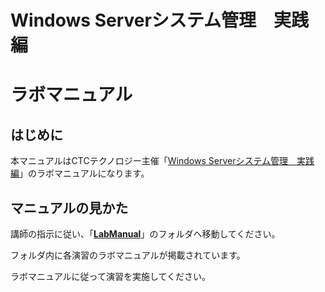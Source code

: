# Windows Serverシステム管理　実践編

# ラボマニュアル

## はじめに

本マニュアルはCTCテクノロジー主催「[Windows Serverシステム管理　実践編](https://www.school.ctc-g.co.jp/course/P681.html)」のラボマニュアルになります。



## マニュアルの見かた

講師の指示に従い、「**[LabManual](https://github.com/ctct-edu/WindowsServer-Practice/tree/main/LabManual)**」のフォルダへ移動してください。

フォルダ内に各演習のラボマニュアルが掲載されています。

ラボマニュアルに従って演習を実施してください。
